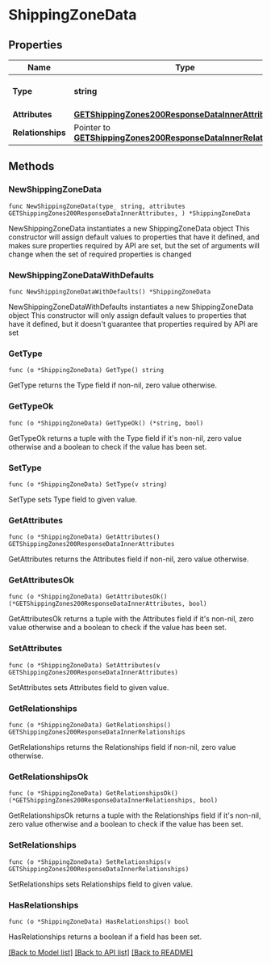 # ShippingZoneData

## Properties

Name | Type | Description | Notes
------------ | ------------- | ------------- | -------------
**Type** | **string** | The resource&#39;s type | [default to "shipping_zones"]
**Attributes** | [**GETShippingZones200ResponseDataInnerAttributes**](GETShippingZones200ResponseDataInnerAttributes.md) |  | 
**Relationships** | Pointer to [**GETShippingZones200ResponseDataInnerRelationships**](GETShippingZones200ResponseDataInnerRelationships.md) |  | [optional] 

## Methods

### NewShippingZoneData

`func NewShippingZoneData(type_ string, attributes GETShippingZones200ResponseDataInnerAttributes, ) *ShippingZoneData`

NewShippingZoneData instantiates a new ShippingZoneData object
This constructor will assign default values to properties that have it defined,
and makes sure properties required by API are set, but the set of arguments
will change when the set of required properties is changed

### NewShippingZoneDataWithDefaults

`func NewShippingZoneDataWithDefaults() *ShippingZoneData`

NewShippingZoneDataWithDefaults instantiates a new ShippingZoneData object
This constructor will only assign default values to properties that have it defined,
but it doesn't guarantee that properties required by API are set

### GetType

`func (o *ShippingZoneData) GetType() string`

GetType returns the Type field if non-nil, zero value otherwise.

### GetTypeOk

`func (o *ShippingZoneData) GetTypeOk() (*string, bool)`

GetTypeOk returns a tuple with the Type field if it's non-nil, zero value otherwise
and a boolean to check if the value has been set.

### SetType

`func (o *ShippingZoneData) SetType(v string)`

SetType sets Type field to given value.


### GetAttributes

`func (o *ShippingZoneData) GetAttributes() GETShippingZones200ResponseDataInnerAttributes`

GetAttributes returns the Attributes field if non-nil, zero value otherwise.

### GetAttributesOk

`func (o *ShippingZoneData) GetAttributesOk() (*GETShippingZones200ResponseDataInnerAttributes, bool)`

GetAttributesOk returns a tuple with the Attributes field if it's non-nil, zero value otherwise
and a boolean to check if the value has been set.

### SetAttributes

`func (o *ShippingZoneData) SetAttributes(v GETShippingZones200ResponseDataInnerAttributes)`

SetAttributes sets Attributes field to given value.


### GetRelationships

`func (o *ShippingZoneData) GetRelationships() GETShippingZones200ResponseDataInnerRelationships`

GetRelationships returns the Relationships field if non-nil, zero value otherwise.

### GetRelationshipsOk

`func (o *ShippingZoneData) GetRelationshipsOk() (*GETShippingZones200ResponseDataInnerRelationships, bool)`

GetRelationshipsOk returns a tuple with the Relationships field if it's non-nil, zero value otherwise
and a boolean to check if the value has been set.

### SetRelationships

`func (o *ShippingZoneData) SetRelationships(v GETShippingZones200ResponseDataInnerRelationships)`

SetRelationships sets Relationships field to given value.

### HasRelationships

`func (o *ShippingZoneData) HasRelationships() bool`

HasRelationships returns a boolean if a field has been set.


[[Back to Model list]](../README.md#documentation-for-models) [[Back to API list]](../README.md#documentation-for-api-endpoints) [[Back to README]](../README.md)


